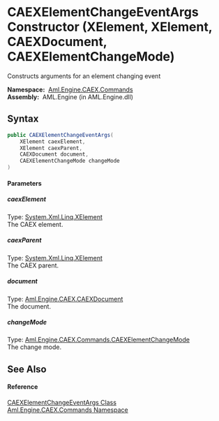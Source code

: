 CAEXElementChangeEventArgs Constructor (XElement, XElement, CAEXDocument, CAEXElementChangeMode)
================================================================================================
Constructs arguments for an element changing event

  **Namespace:**  [Aml.Engine.CAEX.Commands][1]  
  **Assembly:**  AML.Engine (in AML.Engine.dll)

Syntax
------

```csharp
public CAEXElementChangeEventArgs(
	XElement caexElement,
	XElement caexParent,
	CAEXDocument document,
	CAEXElementChangeMode changeMode
)
```

#### Parameters

##### *caexElement*
Type: [System.Xml.Linq.XElement][2]  
The CAEX element.

##### *caexParent*
Type: [System.Xml.Linq.XElement][2]  
The CAEX parent.

##### *document*
Type: [Aml.Engine.CAEX.CAEXDocument][3]  
The document.

##### *changeMode*
Type: [Aml.Engine.CAEX.Commands.CAEXElementChangeMode][4]  
The change mode.


See Also
--------

#### Reference
[CAEXElementChangeEventArgs Class][5]  
[Aml.Engine.CAEX.Commands Namespace][1]  

[1]: ../README.md
[2]: https://docs.microsoft.com/dotnet/api/system.xml.linq.xelement
[3]: ../../Aml.Engine.CAEX/CAEXDocument/README.md
[4]: ../CAEXElementChangeMode/README.md
[5]: README.md
[6]: https://www.automationml.org
[7]: ../../icons/logoShade.png